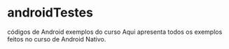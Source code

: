 # androidTestes
códigos de Android exemplos do curso
Aqui apresenta todos os exemplos feitos no curso de Android Nativo. 
